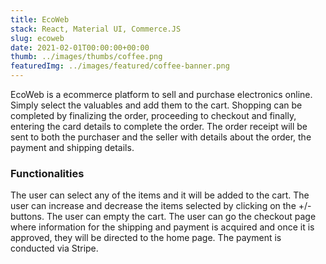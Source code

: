 ```yaml
---
title: EcoWeb
stack: React, Material UI, Commerce.JS
slug: ecoweb
date: 2021-02-01T00:00:00+00:00
thumb: ../images/thumbs/coffee.png
featuredImg: ../images/featured/coffee-banner.png
---
```


EcoWeb is a ecommerce platform to sell and purchase electronics online. Simply select the valuables and add them to the cart. Shopping can be completed by finalizing the order, proceeding to checkout and finally, entering the card details to complete the order. The order receipt will be sent to both the purchaser and the seller with details about the order, the payment and shipping details.

### Functionalities

The user can select any of the items and it will be added to the cart.
The user can increase and decrease the items selected by clicking on the +/- buttons.
The user can empty the cart.
The user can go the checkout page where information for the shipping and payment is acquired and once it is approved, they will be directed to the home page.
The payment is conducted via Stripe.

